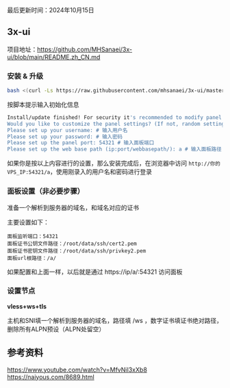 最后更新时间：2024年10月15日

## 3x-ui

项目地址：https://github.com/MHSanaei/3x-ui/blob/main/README.zh_CN.md

### 安装 & 升级

```bash
bash <(curl -Ls https://raw.githubusercontent.com/mhsanaei/3x-ui/master/install.sh)
```

按脚本提示输入初始化信息

``` bash
Install/update finished! For security it's recommended to modify panel settings 
Would you like to customize the panel settings? (If not, random settings will be applied) [y/n]: y # 输入y自定义面板设置
Please set up your username: # 输入用户名
Please set up your password: # 输入密码
Please set up the panel port: 54321 # 输入面板端口
Please set up the web base path (ip:port/webbasepath/): a # 输入面板路径
```

如果你是按以上内容进行的设置，那么安装完成后，在浏览器中访问 `http://你的VPS_IP:54321/a`，使用刚录入的用户名和密码进行登录

### 面板设置（非必要步骤）

准备一个解析到服务器的域名，和域名对应的证书

主要设置如下：

```
面板监听端口：54321
面板证书公钥文件路径：/root/data/ssh/cert2.pem
面板证书密钥文件路径：/root/data/ssh/privkey2.pem
面板url根路径：/a/
```

如果配置和上面一样，以后就是通过 https://ip/a/:54321 访问面板

### 设置节点

**vless+ws+tls**

主机和SNI填一个解析到服务器的域名，路径填 /ws ，数字证书填证书绝对路径，删除所有ALPN预设（ALPN处留空）



## 参考资料

https://www.youtube.com/watch?v=MfvNiI3xXb8
https://naiyous.com/8689.html